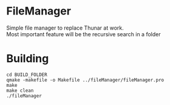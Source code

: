 # FileManager

Simple file manager to replace Thunar at work. <br/>
Most important feature will be the recursive search in a folder

# Building

```
cd BUILD_FOLDER
qmake -makefile -o Makefile ../fileManager/fileManager.pro
make
make clean
./fileManager
```